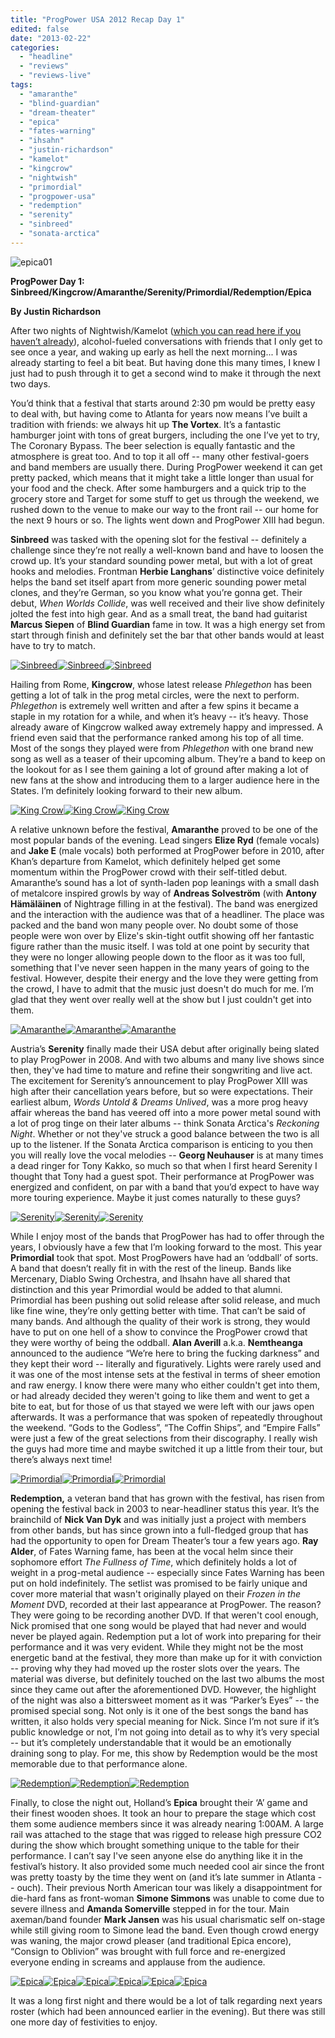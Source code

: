 ```yaml
---
title: "ProgPower USA 2012 Recap Day 1"
edited: false
date: "2013-02-22"
categories:
  - "headline"
  - "reviews"
  - "reviews-live"
tags:
  - "amaranthe"
  - "blind-guardian"
  - "dream-theater"
  - "epica"
  - "fates-warning"
  - "ihsahn"
  - "justin-richardson"
  - "kamelot"
  - "kingcrow"
  - "nightwish"
  - "primordial"
  - "progpower-usa"
  - "redemption"
  - "serenity"
  - "sinbreed"
  - "sonata-arctica"
---
```


![epica01](http://www.hellbound.ca/wp-content/uploads/2013/02/epica01-590x393.jpg)

**ProgPower Day 1: Sinbreed/Kingcrow/Amaranthe/Serenity/Primordial/Redemption/Epica**

**By Justin Richardson**

After two nights of Nightwish/Kamelot ([which you can read here if you haven’t already](http://www.hellbound.ca/2012/09/nightwish-kamelot-center-stage-atlanta-ga-september-12-13-2012/)), alcohol-fueled conversations with friends that I only get to see once a year, and waking up early as hell the next morning... I was already starting to feel a bit beat. But having done this many times, I knew I just had to push through it to get a second wind to make it through the next two days.

You’d think that a festival that starts around 2:30 pm would be pretty easy to deal with, but having come to Atlanta for years now means I’ve built a tradition with friends: we always hit up **The Vortex**. It’s a fantastic hamburger joint with tons of great burgers, including the one I’ve yet to try, The Coronary Bypass. The beer selection is equally fantastic and the atmosphere is great too. And to top it all off -- many other festival-goers and band members are usually there. During ProgPower weekend it can get pretty packed, which means that it might take a little longer than usual for your food and the check. After some hamburgers and a quick trip to the grocery store and Target for some stuff to get us through the weekend, we rushed down to the venue to make our way to the front rail -- our home for the next 9 hours or so. The lights went down and ProgPower XIII had begun.

**Sinbreed** was tasked with the opening slot for the festival -- definitely a challenge since they’re not really a well-known band and have to loosen the crowd up. It’s your standard sounding power metal, but with a lot of great hooks and melodies. Frontman **Herbie Langhans**’ distinctive voice definitely helps the band set itself apart from more generic sounding power metal clones, and they’re German, so you know what you’re gonna get. Their debut, _When Worlds Collide_, was well received and their live show definitely jolted the fest into high gear. And as a small treat, the band had guitarist **Marcus Siepen** of **Blind Guardian** fame in tow. It was a high energy set from start through finish and definitely set the bar that other bands would at least have to try to match.

[![Sinbreed](http://www.hellbound.ca/wp-content/uploads/2013/02/sinbreed01-182x182.jpg)](http://www.hellbound.ca/wp-content/uploads/2013/02/sinbreed01.jpg)[![Sinbreed](http://www.hellbound.ca/wp-content/uploads/2013/02/sinbreed03-182x182.jpg)](http://www.hellbound.ca/wp-content/uploads/2013/02/sinbreed03.jpg)[![Sinbreed](http://www.hellbound.ca/wp-content/uploads/2013/02/sinbreed02-182x182.jpg)](http://www.hellbound.ca/wp-content/uploads/2013/02/sinbreed02.jpg)

Hailing from Rome, **Kingcrow**, whose latest release _Phlegethon_ has been getting a lot of talk in the prog metal circles, were the next to perform. _Phlegethon_ is extremely well written and after a few spins it became a staple in my rotation for a while, and when it’s heavy -- it’s heavy. Those already aware of Kingcrow walked away extremely happy and impressed. A friend even said that the performance ranked among his top of all time. Most of the songs they played were from _Phlegethon_ with one brand new song as well as a teaser of their upcoming album. They’re a band to keep on the lookout for as I see them gaining a lot of ground after making a lot of new fans at the show and introducing them to a larger audience here in the States. I’m definitely looking forward to their new album.

[![King Crow](http://www.hellbound.ca/wp-content/uploads/2013/02/kingcrow01-182x182.jpg)](http://www.hellbound.ca/wp-content/uploads/2013/02/kingcrow01.jpg)[![King Crow](http://www.hellbound.ca/wp-content/uploads/2013/02/kingcrow02-182x182.jpg)](http://www.hellbound.ca/wp-content/uploads/2013/02/kingcrow02.jpg)[![King Crow](http://www.hellbound.ca/wp-content/uploads/2013/02/kingcrow03-182x182.jpg)](http://www.hellbound.ca/wp-content/uploads/2013/02/kingcrow03.jpg)

A relative unknown before the festival, **Amaranthe** proved to be one of the most popular bands of the evening. Lead singers **Elize Ryd** (female vocals) and **Jake E** (male vocals) both performed at ProgPower before in 2010, after Khan’s departure from Kamelot, which definitely helped get some momentum within the ProgPower crowd with their self-titled debut. Amaranthe’s sound has a lot of synth-laden pop leanings with a small dash of metalcore inspired growls by way of **Andreas Solveström** (with **Antony Hämäläinen** of Nightrage filling in at the festival). The band was energized and the interaction with the audience was that of a headliner. The place was packed and the band won many people over. No doubt some of those people were won over by Elize's skin-tight outfit showing off her fantastic figure rather than the music itself. I was told at one point by security that they were no longer allowing people down to the floor as it was too full, something that I've never seen happen in the many years of going to the festival. However, despite their energy and the love they were getting from the crowd, I have to admit that the music just doesn't do much for me. I’m glad that they went over really well at the show but I just couldn't get into them.

[![Amaranthe](http://www.hellbound.ca/wp-content/uploads/2013/02/amaranthe01-182x182.jpg)](http://www.hellbound.ca/wp-content/uploads/2013/02/amaranthe01.jpg)[![Amaranthe](http://www.hellbound.ca/wp-content/uploads/2013/02/amaranthe02-182x182.jpg)](http://www.hellbound.ca/wp-content/uploads/2013/02/amaranthe02.jpg)[![Amaranthe](http://www.hellbound.ca/wp-content/uploads/2013/02/amaranthe04-182x182.jpg)](http://www.hellbound.ca/wp-content/uploads/2013/02/amaranthe04.jpg)

Austria’s **Serenity** finally made their USA debut after originally being slated to play ProgPower in 2008. And with two albums and many live shows since then, they've had time to mature and refine their songwriting and live act. The excitement for Serenity’s announcement to play ProgPower XIII was high after their cancellation years before, but so were expectations. Their earliest album, _Words Untold & Dreams Unlived_, was a more prog heavy affair whereas the band has veered off into a more power metal sound with a lot of prog tinge on their later albums -- think Sonata Arctica's _Reckoning Night_. Whether or not they've struck a good balance between the two is all up to the listener. If the Sonata Arctica comparison is enticing to you then you will really love the vocal melodies -- **Georg Neuhauser** is at many times a dead ringer for Tony Kakko, so much so that when I first heard Serenity I thought that Tony had a guest spot. Their performance at ProgPower was energized and confident, on par with a band that you’d expect to have way more touring experience. Maybe it just comes naturally to these guys?

[![Serenity](http://www.hellbound.ca/wp-content/uploads/2013/02/serenity01-182x182.jpg)](http://www.hellbound.ca/wp-content/uploads/2013/02/serenity01.jpg)[![Serenity](http://www.hellbound.ca/wp-content/uploads/2013/02/serenity03-182x182.jpg)](http://www.hellbound.ca/wp-content/uploads/2013/02/serenity03.jpg)[![Serenity](http://www.hellbound.ca/wp-content/uploads/2013/02/serenity04-182x182.jpg)](http://www.hellbound.ca/wp-content/uploads/2013/02/serenity04.jpg)

While I enjoy most of the bands that ProgPower has had to offer through the years, I obviously have a few that I’m looking forward to the most. This year **Primordial** took that spot. Most ProgPowers have had an ‘oddball’ of sorts. A band that doesn’t really fit in with the rest of the lineup. Bands like Mercenary, Diablo Swing Orchestra, and Ihsahn have all shared that distinction and this year Primordial would be added to that alumni. Primordial has been pushing out solid release after solid release, and much like fine wine, they’re only getting better with time. That can’t be said of many bands. And although the quality of their work is strong, they would have to put on one hell of a show to convince the ProgPower crowd that they were worthy of being the oddball. **Alan Averill** a.k.a. **Nemtheanga** announced to the audience “We’re here to bring the fucking darkness” and they kept their word -- literally and figuratively. Lights were rarely used and it was one of the most intense sets at the festival in terms of sheer emotion and raw energy. I know there were many who either couldn't get into them, or had already decided they weren't going to like them and went to get a bite to eat, but for those of us that stayed we were left with our jaws open afterwards. It was a performance that was spoken of repeatedly throughout the weekend. “Gods to the Godless”, “The Coffin Ships”, and “Empire Falls” were just a few of the great selections from their discography. I really wish the guys had more time and maybe switched it up a little from their tour, but there’s always next time!

[![Primordial](http://www.hellbound.ca/wp-content/uploads/2013/02/primordial01-182x182.jpg)](http://www.hellbound.ca/wp-content/uploads/2013/02/primordial01.jpg)[![Primordial](http://www.hellbound.ca/wp-content/uploads/2013/02/primordial02-182x182.jpg)](http://www.hellbound.ca/wp-content/uploads/2013/02/primordial02.jpg)[![Primordial](http://www.hellbound.ca/wp-content/uploads/2013/02/primordial04-182x182.jpg)](http://www.hellbound.ca/wp-content/uploads/2013/02/primordial04.jpg)

**Redemption,** a veteran band that has grown with the festival, has risen from opening the festival back in 2003 to near-headliner status this year. It’s the brainchild of **Nick Van Dyk** and was initially just a project with members from other bands, but has since grown into a full-fledged group that has had the opportunity to open for Dream Theater’s tour a few years ago. **Ray Alder**, of Fates Warning fame, has been at the vocal helm since their sophomore effort _The Fullness of Time_, which definitely holds a lot of weight in a prog-metal audience -- especially since Fates Warning has been put on hold indefinitely. The setlist was promised to be fairly unique and cover more material that wasn't originally played on their _Frozen in the Moment_ DVD, recorded at their last appearance at ProgPower. The reason? They were going to be recording another DVD. If that weren't cool enough, Nick promised that one song would be played that had never and would never be played again. Redemption put a lot of work into preparing for their performance and it was very evident. While they might not be the most energetic band at the festival, they more than make up for it with conviction -- proving why they had moved up the roster slots over the years. The material was diverse, but definitely touched on the last two albums the most since they came out after the aforementioned DVD. However, the highlight of the night was also a bittersweet moment as it was “Parker’s Eyes” -- the promised special song. Not only is it one of the best songs the band has written, it also holds very special meaning for Nick. Since I’m not sure if it’s public knowledge or not, I’m not going into detail as to why it’s very special -- but it’s completely understandable that it would be an emotionally draining song to play. For me, this show by Redemption would be the most memorable due to that performance alone.

[![Redemption](http://www.hellbound.ca/wp-content/uploads/2013/02/redemption01-182x182.jpg)](http://www.hellbound.ca/wp-content/uploads/2013/02/redemption01.jpg)[![Redemption](http://www.hellbound.ca/wp-content/uploads/2013/02/redemption02-182x182.jpg)](http://www.hellbound.ca/wp-content/uploads/2013/02/redemption02.jpg)[![Redemption](http://www.hellbound.ca/wp-content/uploads/2013/02/redemption03-182x182.jpg)](http://www.hellbound.ca/wp-content/uploads/2013/02/redemption03.jpg)

Finally, to close the night out, Holland’s **Epica** brought their ‘A’ game and their finest wooden shoes. It took an hour to prepare the stage which cost them some audience members since it was already nearing 1:00AM. A large rail was attached to the stage that was rigged to release high pressure CO2 during the show which brought something unique to the table for their performance. I can’t say I've seen anyone else do anything like it in the festival’s history. It also provided some much needed cool air since the front was pretty toasty by the time they went on (and it’s late summer in Atlanta -- ouch). Their previous North American tour was likely a disappointment for die-hard fans as front-woman **Simone Simmons** was unable to come due to severe illness and **Amanda Somerville** stepped in for the tour. Main axeman/band founder **Mark Jansen** was his usual charismatic self on-stage while still giving room to Simone lead the band. Even though crowd energy was waning, the major crowd pleaser (and traditional Epica encore), “Consign to Oblivion” was brought with full force and re-energized everyone ending in screams and applause from the audience.

[![Epica](http://www.hellbound.ca/wp-content/uploads/2013/02/epica02-182x182.jpg)](http://www.hellbound.ca/wp-content/uploads/2013/02/epica02.jpg)[![Epica](http://www.hellbound.ca/wp-content/uploads/2013/02/epica03-182x182.jpg)](http://www.hellbound.ca/wp-content/uploads/2013/02/epica03.jpg)[![Epica](http://www.hellbound.ca/wp-content/uploads/2013/02/epica04-182x182.jpg)](http://www.hellbound.ca/wp-content/uploads/2013/02/epica04.jpg)[![Epica](http://www.hellbound.ca/wp-content/uploads/2013/02/epica05-182x182.jpg)](http://www.hellbound.ca/wp-content/uploads/2013/02/epica05.jpg)[![Epica](http://www.hellbound.ca/wp-content/uploads/2013/02/epica06-182x182.jpg)](http://www.hellbound.ca/wp-content/uploads/2013/02/epica06.jpg)[![Epica](http://www.hellbound.ca/wp-content/uploads/2013/02/epica07-182x182.jpg)](http://www.hellbound.ca/wp-content/uploads/2013/02/epica07.jpg)

It was a long first night and there would be a lot of talk regarding next years roster (which had been announced earlier in the evening). But there was still one more day of festivities to enjoy.
